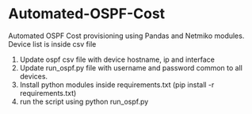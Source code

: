 # Automated-OSPF-Cost
Automated OSPF Cost provisioning using Pandas and Netmiko modules. Device list is inside csv file

1. Update ospf csv file with device hostname, ip and interface
2. Update run_ospf.py file with username and password common to all devices. 
3. Install python modules inside requirements.txt (pip install -r requirements.txt)
4. run the script using python run_ospf.py
